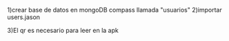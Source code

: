 1)crear base de datos en mongoDB compass llamada "usuarios"
2)importar users.jason

3)El qr es necesario para leer en la apk 